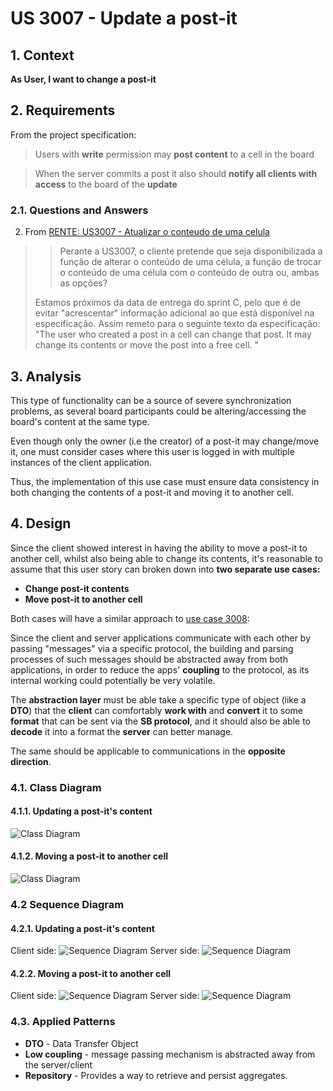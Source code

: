 # US 3007 - Update a post-it

## 1. Context

**As User, I want to change a post-it**

## 2. Requirements

From the project specification:

> Users with **write** permission may **post content** to a cell in the board

> When the server commits a post it also should **notify all clients with access** to the board of the **update**

### 2.1. Questions and Answers

2. From [RENTE: US3007 - Atualizar o conteudo de uma celula](https://moodle.isep.ipp.pt/mod/forum/discuss.php?d=23734)

> > Perante a US3007, o cliente pretende que seja disponibilizada a função de alterar o conteúdo de uma célula, 
> > a função de trocar o conteúdo de uma célula com o conteúdo de outra ou, ambas as opções?
>
> Estamos próximos da data de entrega do sprint C, pelo que é de evitar "acrescentar" informação adicional 
> ao que está disponível na especificação. Assim remeto para o seguinte texto da especificação: 
> "The user who created a post in a cell can change that post. It may change its contents or move the post into a 
> free cell. "

## 3. Analysis

This type of functionality can be a source of severe synchronization problems, as
several board participants could be altering/accessing the board's content at the same
type.

Even though only the owner (i.e the creator) of a post-it may change/move it, one
must consider cases where this user is logged in with multiple instances of the
client application.

Thus, the implementation of this use case must ensure data consistency in both changing the
contents of a post-it and moving it to another cell.

## 4. Design

Since the client showed interest in having the ability to move a post-it to another cell,
whilst also being able to change its contents, it's reasonable to assume that this user
story can broken down into **two separate use cases:**
- **Change post-it contents**
- **Move post-it to another cell**

Both cases will have a similar approach to [use case 3008](../us_3008/README.md):

Since the client and server applications communicate with each other by passing
"messages" via a specific protocol, the building and parsing processes of such messages
should be abstracted away from both applications, in order to reduce the apps' **coupling**
to the protocol, as its internal working could potentially be very volatile.

The **abstraction layer** must be able take a specific type of object (like a **DTO**)
that the **client** can comfortably **work with** and **convert** it to some **format**
that can be sent via the **SB protocol**, and it should also be able to **decode** it
into a format the **server** can better manage.

The same should be applicable to communications in the **opposite direction**.

### 4.1. Class Diagram

#### 4.1.1. Updating a post-it's content
![Class Diagram](update_cd.svg)

#### 4.1.2. Moving a post-it to another cell
![Class Diagram](move_cd.svg)

### 4.2 Sequence Diagram

#### 4.2.1. Updating a post-it's content
Client side:
![Sequence Diagram](update_clientSD.svg)
Server side:
![Sequence Diagram](update_serverSD.svg)

#### 4.2.2. Moving a post-it to another cell
Client side:
![Sequence Diagram](move_clientSD.svg)
Server side:
![Sequence Diagram](move_serverSD.svg)

### 4.3. Applied Patterns

- **DTO** - Data Transfer Object
- **Low coupling** - message passing mechanism is abstracted away from the server/client
- **Repository** - Provides a way to retrieve and persist aggregates.